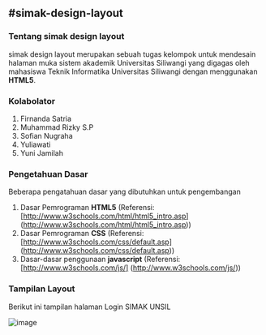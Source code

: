 #simak-design-layout
---

### Tentang simak design layout

simak design layout merupakan sebuah tugas kelompok untuk mendesain halaman muka sistem akademik Universitas Siliwangi yang digagas oleh mahasiswa Teknik Informatika Universitas Siliwangi dengan menggunakan **HTML5**.

### Kolabolator
1. Firnanda Satria
2. Muhammad Rizky S.P
3. Sofian Nugraha
4. Yuliawati
5. Yuni Jamilah

### Pengetahuan Dasar

Beberapa pengatahuan dasar yang dibutuhkan untuk pengembangan

1. Dasar Pemrograman **HTML5**
   (Referensi: [http://www.w3schools.com/html/html5_intro.asp] (http://www.w3schools.com/html/html5_intro.asp))
2. Dasar Pemrograman **CSS**
   (Referensi: [http://www.w3schools.com/css/default.asp] (http://www.w3schools.com/css/default.asp))
3. Dasar-dasar penggunaan **javascript**
   (Referensi: [http://www.w3schools.com/js/] (http://www.w3schools.com/js/))

### Tampilan Layout

Berikut ini tampilan halaman Login SIMAK UNSIL

![image](http://www.inipic.com/pictures/228b25bed6d1efd9fb306332a6d239dd.png)
